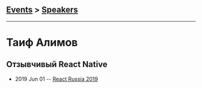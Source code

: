 ## [Events](../README.md) > [Speakers](../speakers.md)
---

# Таиф Алимов

## Отзывчивый React Native
- 2019 Jun 01 -- [React Russia 2019](https://www.youtube.com/watch?v=UnxnAnwpCuE)    
